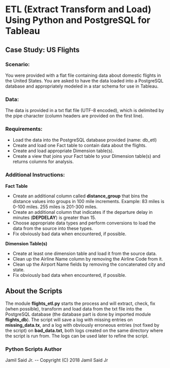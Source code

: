 # ETL (Extract Transform and Load) Using Python and PostgreSQL for Tableau

## Case Study: US Flights

### Scenario:
You were provided with a flat file containing data about domestic flights in the United States. You are asked to have the data loaded into a PostgreSQL database and appropriately modeled in a star schema for use in Tableau.

### Data:
The data is provided in a txt flat file (UTF-8 encoded), which is delimited by the pipe character (column headers are provided on the first line). 

### Requirements:
* Load the data into the PostgreSQL database provided (name: db_etl)
* Create and load one Fact table to contain data about the flights.
* Create and load appropriate Dimension table(s).
* Create a view that joins your Fact table to your Dimension table(s) and returns columns for analysis.

### Additional Instructions:
**Fact Table**
* Create an additional column called **distance_group** that bins the distance values into groups in 100 mile increments. Example: 83 miles is 0-100 miles. 255 miles is 201-300 miles.
* Create an additional column that indicates if the departure delay in minutes (**DEPDELAY**) is greater than 15.
* Choose appropriate data types and perform conversions to load the data from the source into these types.
* Fix obviously bad data when encountered, if possible.

**Dimension Table(s)**
* Create at least one dimension table and load it from the source data.
* Clean up the Airline Name column by removing the Airline Code from it.
* Clean up the Airport Name fields by removing the concatenated city and state.
* Fix obviously bad data when encountered, if possible.

## About the Scripts
The module **flights_etl.py** starts the process and will extract, check, fix (when possible), transform and load data from the txt file into the PostgreSQL database (the database part is done by imported module **flights_db**). The script will save a log with missing entries on **missing_data.tx**, and a log with obviously erroneous entries (not fixed by the script) on **bad_data.txt**, both logs created on the same directory where the script is run from. The logs can be used later to refine the script.

### Python Scripts Author
Jamil Said Jr. -- Copyright (C) 2018 Jamil Said Jr
